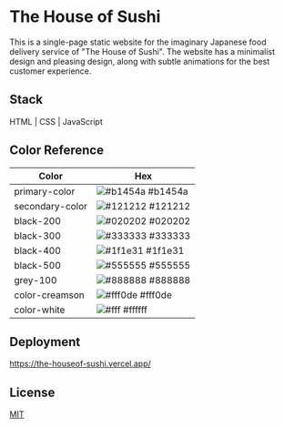 # The House of Sushi
This is a single-page static website for the imaginary Japanese food delivery service of "The House of Sushi". The website has a minimalist design and pleasing design, along with subtle animations for the best customer experience.

## Stack
HTML | CSS | JavaScript

## Color Reference
| Color             | Hex                                                                |
| ----------------- | ------------------------------------------------------------------ |
| primary-color | ![#b1454a](https://via.placeholder.com/10/b1454a?text=+) #b1454a |
| secondary-color | ![#121212](https://via.placeholder.com/10/121212?text=+) #121212 |
| black-200 | ![#020202](https://via.placeholder.com/10/020202?text=+) #020202 |
| black-300 | ![#333333](https://via.placeholder.com/10/333333?text=+) #333333 |
| black-400 | ![#1f1e31](https://via.placeholder.com/10/1f1e31?text=+) #1f1e31 |
| black-500 | ![#555555](https://via.placeholder.com/10/555555?text=+) #555555 |
| grey-100 | ![#888888](https://via.placeholder.com/10/888888?text=+) #888888 |
| color-creamson | ![#fff0de](https://via.placeholder.com/10/fff0de?text=+) #fff0de |
| color-white | ![#fff](https://via.placeholder.com/10/fff?text=+) #ffffff |
## Deployment
https://the-houseof-sushi.vercel.app/
## License
[MIT](https://choosealicense.com/licenses/mit/)
